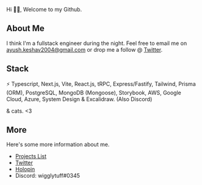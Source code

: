 [Projects List]: /PROJECTS.md

Hi 👋🏽, Welcome to my Github.

## About Me
I think I'm a fullstack engineer during the night. Feel free to email me on [ayush.keshav2004@gmail.com](mailto:ayush.keshav2004@gmail.com) or drop me a follow @ [Twitter](https://twitter.com/is_it_ayush).

## **Stack**
⚡ Typescript, Next.js, Vite, React.js, tRPC, Express/Fastify, Tailwind, Prisma (ORM), PostgreSQL, MongoDB (Mongoose), Storybook, AWS, Google Cloud, Azure, System Design & Excalidraw. (Also Discord)

& cats. <3

## More
Here's some more information about me.
- [Projects List]
- [Twitter](https://twitter.com/is_it_ayush)
- [Holopin](https://holopin.io/@isitayush)
- Discord: wigglytuff#0345
